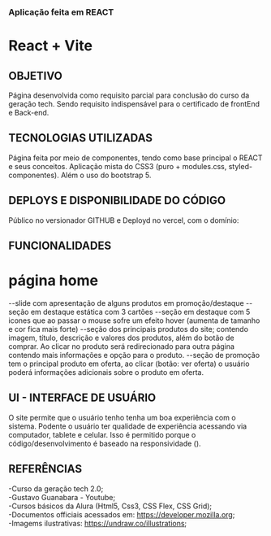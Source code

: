 ### Aplicação feita em REACT

# React + Vite  

## OBJETIVO

Página desenvolvida como requisito parcial para conclusão do curso da geração tech. Sendo requisito indispensável para o certificado de frontEnd e Back-end.

## TECNOLOGIAS UTILIZADAS

Página feita por meio de componentes, tendo como base principal o REACT e seus conceitos. Aplicação mista do CSS3 (puro + modules.css, styled-componentes). Além o uso do bootstrap 5.

## DEPLOYS E DISPONIBILIDADE DO CÓDIGO

Público no versionador GITHUB e Deployd no vercel, com o domínio: 

## FUNCIONALIDADES
# página home
--slide com apresentação de alguns produtos em promoção/destaque
--seção em destaque estática com 3 cartões
--seção em destaque com 5 icones que ao passar o mouse sofre um efeito hover (aumenta de tamanho e cor fica mais forte)
--seção dos principais produtos do site; contendo imagem, título, descrição e valores dos produtos, além do botão de comprar. Ao clicar no produto será redirecionado para outra página contendo mais informações e opção para o produto.
--seção de promoção tem o principal produto em oferta, ao clicar (botão: ver oferta) o usuário poderá informações adicionais sobre o produto em oferta.

## UI - INTERFACE DE USUÁRIO

O site permite que o usuário tenho tenha um boa experiência com o sistema. Podente o usuário ter qualidade de experiência acessando via computador, tablete e celular. Isso é permitido porque o código/desenvolvimento é baseado na responsividade ().

## REFERÊNCIAS

-Curso da geração tech 2.0; <br/>
-Gustavo Guanabara - Youtube; <br/>
-Cursos básicos da Alura (Html5, Css3, CSS Flex, CSS Grid); <br/>
-Documentos officiais acessados em: https://developer.mozilla.org; <br/>
-Imagems ilustrativas: https://undraw.co/illustrations; <br/>
